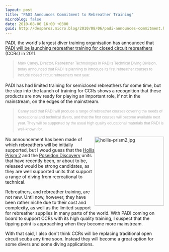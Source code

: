 ```yaml
---
layout: post
title: "PADI Announces Commitment to Rebreather Training"
microblog: false
date: 2010-08-06 16:00 +0300
guid: http://desparoz.micro.blog/2010/08/06/padi-announces-commitment.html
---
```

<p>PADI, the world's largest diver training organisation has announced that <a href="http://tecrec.wordpress.com/2010/08/06/padi-rebreather-courses-confirmed/">PADI will be launching rebreather training for closed circuit rebreathers</a> (CCRs) in 2011.</p>
<blockquote>
<p><span style="font-family: Verdana, Arial, sans-serif; color: #b0b0b0; font-size: 12px; line-height: 19px;">Mark Caney, Director, Rebreather&nbsp;Technologies in PADI&rsquo;s Technical Diving Division, today announced that PADI is planning to introduce its first rebreather&nbsp;courses to include closed circuit rebreathers&nbsp;next year. </span></p>
</blockquote>
<p>PADI has had limited training for semiclosed rebreathers for some time, but the step into the launch of training for CCRs shows a recognition that these products are now ready for playing an important role, if not in the mainstream, on the edges of the mainstream.</p>
<blockquote>
<p><span style="font-family: Verdana, Arial, sans-serif; color: #b0b0b0; font-size: 12px; line-height: 19px;">Caney said that PADI will produce a range of rebreather&nbsp;courses covering the needs of recreational and technical divers, and that the first courses will become available next year. They will be supported by the usual high quality educational materials that PADI is well-known for.﻿</span></p>
</blockquote>
<p><img style="float: right;" title="hollis-prism2.jpg" src="http://www.divingidc.com/resource/hollis-prism2.jpg?fileId=8024378" border="0" alt="hollis-prism2.jpg" width="220" height="220" /></p>
<p>No announcement has been made of which rebreathers will be initially supported, but I woud guess that the <a href="http://www.hollisgear.com/prodview.asp?id=3">Hollis Prism 2</a> and the <a href="http://www.poseidon.com/products/discovery-mkvi">Poseidon Discovery</a> units that have recently been, or about to be, released would be strong candidates, as they are well supported units that support a range of diving from recreational to technical.</p>
<p>Rebreathers, and rebreather training, are not new. Until now, however, they have been rather niche due to their cost and complexity, as well as the limited support for rebreather supplies in many parts of the world. With PADI coming on board to support CCRs with its high quality training, I suspect that the tipping point is approaching when they become more mainstream.</p>
<p>With that said, I also don't think CCRs will be replacing traditional open circuit scuba any time soon. Instead they will become a great option for some divers and some diving applications.</p>
